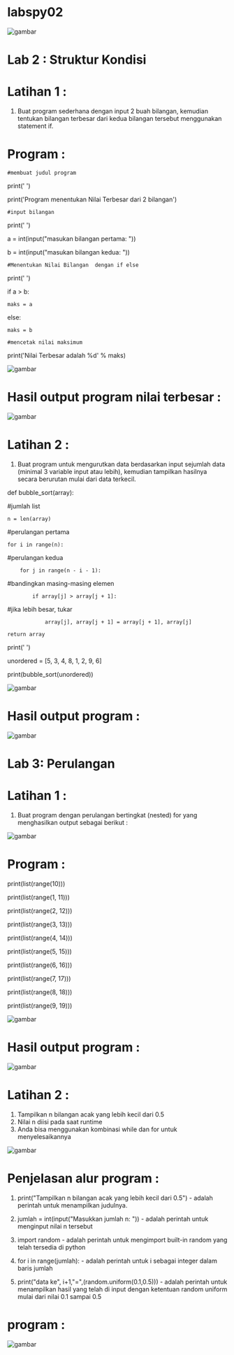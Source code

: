 # labspy02

![gambar](screenshot1/gambar1.png)


# Lab 2 :  Struktur  Kondisi


# Latihan 1 :


1.	Buat program sederhana dengan input 2 buah bilangan, kemudian tentukan bilangan terbesar dari kedua bilangan tersebut menggunakan statement if.

# Program :

	#membuat judul program

print(' ')

print('Program menentukan Nilai Terbesar dari 2 bilangan')

	#input bilangan

print(' ')

a = int(input("masukan bilangan pertama: "))

b = int(input("masukan bilangan kedua: "))

	#Menentukan Nilai Bilangan  dengan if else

print(' ')

if a > b:

    maks = a

else:

    maks = b

	#mencetak nilai maksimum

print('Nilai Terbesar adalah %d' % maks)

![gambar](screenshot1/gambar2.png)

# Hasil output program nilai terbesar :

![gambar](screenshot1/gambar3.png)

# Latihan 2 :

1.	Buat program untuk mengurutkan data berdasarkan input sejumlah data (minimal 3 variable input atau lebih), kemudian tampilkan hasilnya secara berurutan mulai dari data terkecil.

def bubble_sort(array):

#jumlah list

    n = len(array)

#perulangan pertama

    for i in range(n):

#perulangan kedua

        for j in range(n - i - 1):

#bandingkan masing-masing elemen

            if array[j] > array[j + 1]:

#jika lebih besar, tukar

                array[j], array[j + 1] = array[j + 1], array[j]

    return array

print(' ')

unordered = [5, 3, 4, 8, 1, 2, 9, 6]

print(bubble_sort(unordered))



![gambar](screenshot1/gambar4.png)

# Hasil output program :

![gambar](screenshot1/gambar5.png)

# Lab 3: Perulangan

# Latihan 1 :

1.	Buat program dengan perulangan bertingkat (nested) for  yang menghasilkan output sebagai berikut :

![gambar](screenshot1/gambar6.png)

# Program :


print(list(range(10)))

print(list(range(1, 11)))

print(list(range(2, 12)))

print(list(range(3, 13)))

print(list(range(4, 14)))

print(list(range(5, 15)))

print(list(range(6, 16)))

print(list(range(7, 17)))

print(list(range(8, 18)))

print(list(range(9, 19)))

![gambar](screenshot1/gambar7.png)

# Hasil output program :

![gambar](screenshot1/gambar8.png)

# Latihan 2 :

1.	Tampilkan n bilangan acak yang lebih kecil dari 0.5
2.	Nilai n diisi pada saat runtime 
3.	Anda bisa menggunakan kombinasi while dan for untuk menyelesaikannya

![gambar](screenshot1/gambar11.png)

# Penjelasan alur program :

1.	print("Tampilkan n bilangan acak yang lebih kecil dari 0.5") - adalah perintah untuk menampilkan judulnya.

2.	jumlah = int(input("Masukkan jumlah n: ")) - adalah perintah untuk menginput nilai n tersebut

3.	import random - adalah perintah untuk mengimport built-in random yang telah tersedia di python

4.	for i in range(jumlah): - adalah perintah untuk i sebagai integer dalam baris jumlah

5.	print("data ke", i+1,"=",(random.uniform(0.1,0.5))) - adalah perintah untuk menampilkan hasil yang telah di input dengan ketentuan random   uniform mulai dari nilai 0.1 sampai 0.5

# program :

![gambar](screenshot1/gambar9.png)